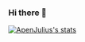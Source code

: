 ### Hi there 👋

[![ApenJulius's stats](https://github-readme-stats-apenjulius-projects.vercel.app/api?username=apenjulius&include_all_commits=true&show_icons=true)](https://github.com/apenjulius/github-readme-stats)

